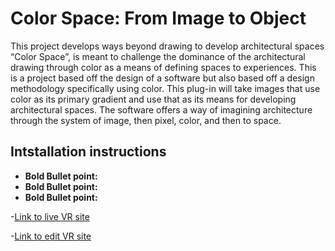 # Color Space: From Image to Object

This project develops ways beyond drawing to develop architectural spaces “Color Space”, is meant to challenge the dominance of the architectural drawing through color as a means of defining spaces to experiences. This is a project based off the design of a software but also based off a design methodology specifically using color. This plug-in will take images that use color as its primary gradient and use that as its means for developing architectural spaces. The software offers a way of imagining architecture through the system of image, then pixel, color, and then to space.

## Intstallation instructions

- **Bold Bullet point:** 
- **Bold Bullet point:** 
- **Bold Bullet point:** 

-[Link to live VR site](https://color-space-from-image-to-object.glitch.me/)

-[Link to edit VR site](https://glitch.com/edit/#!/color-space-from-image-to-object?path=index.html%3A1%3A0)
